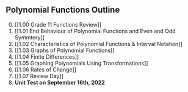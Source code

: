## Polynomial Functions Outline
0. [[1.00 Grade 11 Functions Review]]
1. [[1.01 End Behaviour of Polynomial Functions and Even and Odd Symmtery]]
2. [[1.02 Characteristics of Polynomial Functions & Interval Notation]]
3. [[1.03 Graphs of Polynomial Functions]]
4. [[1.04 Finite Differences]]
5. [[1.05 Graphing Polynomials Using Transformations]]
6. [[1.06 Rates of Change]]
7. [[1.07 Review Day]]
8. **Unit Test on September 16th, 2022**